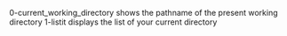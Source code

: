 0-current_working_directory shows the pathname of the present working directory
1-listit displays the list of your current directory
